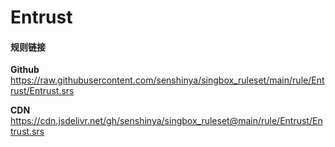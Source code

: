 # Entrust

#### 规则链接

**Github**
https://raw.githubusercontent.com/senshinya/singbox_ruleset/main/rule/Entrust/Entrust.srs

**CDN**
https://cdn.jsdelivr.net/gh/senshinya/singbox_ruleset@main/rule/Entrust/Entrust.srs
